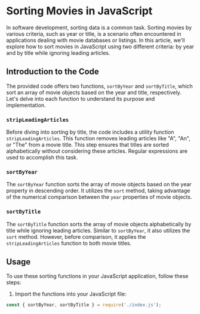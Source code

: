 # Sorting Movies in JavaScript

In software development, sorting data is a common task. Sorting movies by various criteria, such as year or title, is a scenario often encountered in applications dealing with movie databases or listings. In this article, we'll explore how to sort movies in JavaScript using two different criteria: by year and by title while ignoring leading articles.

## Introduction to the Code

The provided code offers two functions, `sortByYear` and `sortByTitle`, which sort an array of movie objects based on the year and title, respectively. Let's delve into each function to understand its purpose and implementation.

### `stripLeadingArticles`

Before diving into sorting by title, the code includes a utility function `stripLeadingArticles`. This function removes leading articles like "A", "An", or "The" from a movie title. This step ensures that titles are sorted alphabetically without considering these articles. Regular expressions are used to accomplish this task.

### `sortByYear`

The `sortByYear` function sorts the array of movie objects based on the year property in descending order. It utilizes the `sort` method, taking advantage of the numerical comparison between the `year` properties of movie objects.

### `sortByTitle`

The `sortByTitle` function sorts the array of movie objects alphabetically by title while ignoring leading articles. Similar to `sortByYear`, it also utilizes the `sort` method. However, before comparison, it applies the `stripLeadingArticles` function to both movie titles.

## Usage

To use these sorting functions in your JavaScript application, follow these steps:

1. Import the functions into your JavaScript file:

```javascript
const { sortByYear, sortByTitle } = require('./index.js');
